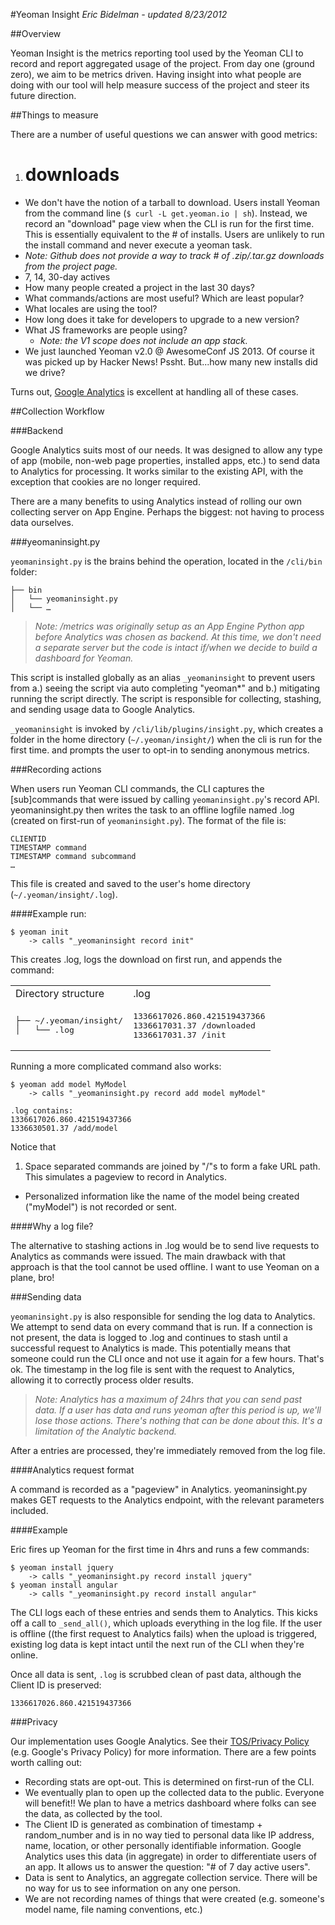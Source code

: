 
#Yeoman Insight
*Eric Bidelman - updated 8/23/2012*

##Overview

Yeoman Insight is the metrics reporting tool used by the Yeoman CLI to record and report aggregated usage of the project. From day one (ground zero), we aim to be metrics driven. Having insight into what people are doing with our tool will help measure success of the project and steer its future direction.

##Things to measure

There are a number of useful questions we can answer with good metrics:

1. # downloads
  - We don't have the notion of a tarball to download. Users install Yeoman from the command line (`$ curl -L get.yeoman.io | sh`). Instead, we record an "download" page view when the CLI is run for the first time. This is essentially equivalent to the # of installs. Users are unlikely to run the install command and never execute a yeoman task.
  - *Note: Github does not provide a way to track # of .zip/.tar.gz downloads from the project page.*
- 7, 14, 30-day actives
- How many people created a project in the last 30 days?
- What commands/actions are most useful? Which are least popular?
- What locales are using the tool?
- How long does it take for developers to upgrade to a new version?
- What JS frameworks are people using?
  - *Note: the V1 scope does not include an app stack.*
- We just launched Yeoman v2.0 @ AwesomeConf JS 2013. Of course it was picked up by Hacker News! Pssht. But...how many new installs did we drive?

Turns out, [Google Analytics](http://www.google.com/analytics/) is excellent at handling all of these cases.

##Collection Workflow

###Backend

Google Analytics suits most of our needs. It was designed to allow any type of app (mobile, non-web page properties, installed apps, etc.) to send data to Analytics for processing. It works similar to the existing API, with the exception that cookies are no longer required.

There are a many benefits to using Analytics instead of rolling our own collecting server on App Engine. Perhaps the biggest: not having to process data ourselves.

###yeomaninsight.py

`yeomaninsight.py` is the brains behind the operation, located in the `/cli/bin` folder:

    ├── bin
    │   └── yeomaninsight.py
    │   └── …

> *Note: /metrics was originally setup as an App Engine Python app before Analytics was chosen as backend. At this time, we don't need a separate server but the code is intact if/when we decide to build a dashboard for Yeoman.*

This script is installed globally as an alias `_yeomaninsight` to prevent users from a.) seeing the script via auto completing "yeoman*" and b.) mitigating running the script directly.  The script is responsible for collecting, stashing, and sending usage data to Google Analytics.

`_yeomaninsight` is invoked by `/cli/lib/plugins/insight.py`, which creates a folder in the home directory (`~/.yeoman/insight/`) when the cli is run for the first time. and prompts the user to opt-in to sending anonymous metrics.

###Recording actions

When users run Yeoman CLI commands, the CLI captures the [sub]commands that were issued by calling `yeomaninsight.py`'s record API. yeomaninsight.py then writes the task to an offline logfile named .log (created on first-run of `yeomaninsight.py`).  The format of the file is:

    CLIENTID
    TIMESTAMP command
    TIMESTAMP command subcommand
    …

This file is created and saved to the user's home directory (`~/.yeoman/insight/.log`).

####Example run:

    $ yeoman init
        -> calls "_yeomaninsight record init"

This creates .log, logs the download on first run, and appends the command:

<table>
<tr><td>Directory structure</td><td>.log</td></tr>
<tr><td><pre>
├── ~/.yeoman/insight/
│   └── .log
</pre></td><td>
<pre>
1336617026.860.421519437366
1336617031.37 /downloaded
1336617031.37 /init
</pre>
</td></tr>
</table>

Running a more complicated command also works:

    $ yeoman add model MyModel
        -> calls "_yeomaninsight.py record add model myModel"

    .log contains:
    1336617026.860.421519437366
    1336630501.37 /add/model

Notice that

1. Space separated commands are joined by "/"s to form a fake URL path. This simulates a pageview to record in Analytics.
- Personalized information like the name of the model being created  ("myModel") is not recorded or sent.

####Why a log file?

The alternative to stashing actions in .log would be to send live requests to Analytics as commands were issued. The main drawback with that approach is that the tool cannot be used offline. I want to use Yeoman on a plane, bro!

###Sending data

`yeomaninsight.py` is also responsible for sending the log data to Analytics. We attempt to send data on every command that is run. If a connection is not present, the data is logged to .log and continues to stash until a successful request to Analytics is made. This potentially means that someone could run the CLI once and not use it again for a few hours. That's ok. The timestamp in the log file is sent with the request to Analytics, allowing it to correctly process older results.

> *Note: Analytics has a maximum of 24hrs that you can send past data. If a user has data and runs yeoman after this period is up, we'll lose those actions. There's nothing that can be done about this. It's a limitation of the Analytic backend.*

After a entries are processed, they're immediately removed from the log file.

####Analytics request format

A command is recorded as a "pageview" in Analytics. yeomaninsight.py makes GET requests to the Analytics endpoint, with the relevant parameters included.

####Example

Eric fires up Yeoman for the first time in 4hrs and runs a few commands:

    $ yeoman install jquery
        -> calls "_yeomaninsight.py record install jquery"
    $ yeoman install angular
        -> calls "_yeomaninsight.py record install angular"

The CLI logs each of these entries and sends them to Analytics. This kicks off a call to `_send_all()`, which uploads everything in the log file. If the user is offline ((the first request to Analytics fails) when the upload is triggered, existing log data is kept intact until the next run of the CLI when they're online.

Once all data is sent, `.log` is scrubbed clean of past data, although the Client ID is preserved:

    1336617026.860.421519437366

###Privacy

Our implementation uses Google Analytics. See their [TOS/Privacy Policy](http://www.google.com/analytics/learn/privacy.html) (e.g. Google's Privacy Policy) for more information. There are a few points worth calling out:

- Recording stats are opt-out. This is determined on first-run of the CLI.
- We eventually plan to open up the collected data to the public. Everyone will benefit!! We plan to have a metrics dashboard where folks can see the data, as collected by the tool.
- The Client ID is generated as combination of timestamp + random_number and is in no way tied to personal data like IP address, name, location, or other personally identifiable information. Google Analytics uses this data (in aggregate) in order to differentiate users of an app. It allows us to answer the question: "# of 7 day active users".
- Data is sent to Analytics, an aggregate collection service. There will be no way for us to see information on any one person.
- We are not recording names of things that were created (e.g. someone's model name, file naming conventions, etc.)


